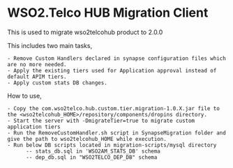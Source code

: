 # WSO2.Telco HUB Migration Client

This is used to migrate wso2telcohub product to 2.0.0

This includes two main tasks,

	- Remove Custom Handlers declared in synapse configuration files which are no more needed.
	- Apply the existing tiers used for Application approval instead of default APIM tiers.	
	- Apply custom stats DB changes.

How to use,

	- Copy the com.wso2telco.hub.custom.tier.migration-1.0.X.jar file to the <wso2telcohub_HOME>/repository/components/dropins directory.
	- Start the server with -DmigrateTier=true to migrate custom application tiers
	- Run the RemoveCustomHandler.sh script in SynapseMigration folder and give the path to wso2telcohub_HOME while execution.
    - Run below DB scripts located in migration-scripts/mysql directory
          -- stats_db.sql in 'WSO2AM_STATS_DB' schema
          -- dep_db.sql in "WSO2TELCO_DEP_DB" schema